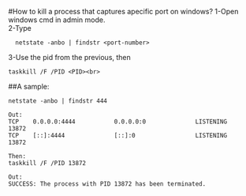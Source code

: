 #How to kill a process that captures apecific port on windows?
1-Open windows cmd in admin mode.<br>
2-Type <br>
```Shell
  netstate -anbo | findstr <port-number>
 ```
3-Use the pid from the previous, then
  ```Shell
  taskkill /F /PID <PID><br>
  ```
  ##A sample:
  ```Shell
  netstate -anbo | findstr 444
  
  Out:
  TCP    0.0.0.0:4444           0.0.0.0:0              LISTENING       13872
  TCP    [::]:4444              [::]:0                 LISTENING       13872
  
  Then:
  taskkill /F /PID 13872
  
  Out:
  SUCCESS: The process with PID 13872 has been terminated.
  ```
